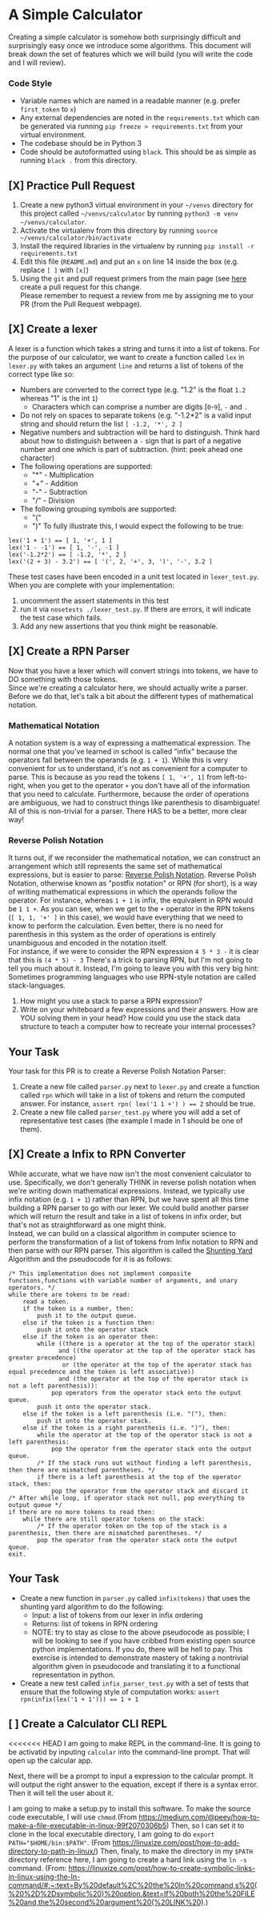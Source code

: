 # A Simple Calculator
Creating a simple calculator is somehow both surprisingly difficult and
surprisingly easy once we introduce some algorithms. This document will
break down the set of features which we will build (you will write the
code and I will review).
### Code Style
* Variable names which are named in a readable manner (e.g. prefer `first_token` to `x`)
* Any external dependencies are noted in the `requirements.txt` which can be generated via running `pip freeze > requirements.txt` from your virtual environment.
* The codebase should be in Python 3
* Code should be autoformatted using `black`.  This should be as simple as running `black .` from this directory.
## [X] Practice Pull Request
1. Create a new python3 virtual environment in your `~/venvs` directory for this project called `~/venvs/calculator` by running `python3 -m venv ~/venvs/calculator`.
2. Activate the virtualenv from this directory by running `source ~/venvs/calculator/bin/activate`
3. Install the required libraries in the virtualenv by running `pip install -r requirements.txt`
4. Edit this file (`README.md`) and put an `x` on line 14 inside the box (e.g. replace `[ ]` with `[x]`)
5. Using the `git` and pull request primers from the main page (see [here](https://github.com/cestella/software_engineering_curriculum#pull-request-primer) create a pull request for this change.  
Please remember to request a review from me by assigning me to your PR
(from the Pull Request webpage).
## [X] Create a lexer
A lexer is a function which takes a string and turns it into a list of
tokens.  For the purpose of our calculator, we want to create a
function called `lex` in `lexer.py` with takes an argument `line` and
returns a list of tokens of the correct type like so:
* Numbers are converted to the correct type (e.g. "1.2" is the float `1.2` whereas "1" is the int `1`)
  * Characters which can comprise a number are digits [`0`-`9`], `-` and `.`
* Do not rely on spaces to separate tokens (e.g. "-1.2*2" is a valid
  input string and should return the list `[ -1.2, '*', 2 ]`
* Negative numbers and subtraction will be hard to distinguish. Think hard about how to distinguish between a `-` sign that is part of a negative number and one which is part of subtraction. (hint: peek ahead one character)
* The following operations are supported:
  * "*" - Multiplication
  * "+" - Addition
  * "-" - Subtraction
  * "/" - Division
* The following grouping symbols are supported:
  * "("
  * ")"
To fully illustrate this, I would expect the following to be true:
```
lex('1 + 1') == [ 1, '+', 1 ]
lex('1 - -1') == [ 1, '-', -1 ]
lex('-1.2*2') == [ -1.2, '*', 2 ]
lex('(2 + 3) - 3.2') == [ '(', 2, '+', 3, ')', '-', 3.2 ]
```
These test cases have been encoded in a unit test located in
`lexer_test.py`. When you are complete with your implementation:
1. uncomment the assert statements in this test
2. run it via `nosetests ./lexer_test.py`.  If there are errors, it will indicate the test case which fails.
3. Add any new assertions that you think might be reasonable.

## [X] Create a RPN Parser
Now that you have a lexer which will convert strings into tokens, we have to DO something with those tokens.  
Since we're creating a calculator here, we should actually write a parser.  Before we do that, let's talk a bit
about the different types of mathematical notation.
### Mathematical Notation
A notation system is a way of expressing a mathematical expression.  The normal one that you've learned in school is called
"infix" because the operators fall between the operands (e.g. `1 + 1`).  While this is very convenient for us to understand,
it's not as convenient for a computer to parse.  This is because as you read the tokens `[ 1, '+', 1]` from left-to-right,
when you get to the operator `+` you don't have all of the information that you need to calculate.  Furthermore, because the
order of operations are ambiguous, we had to construct things like parenthesis to disambiguate!  All of this is non-trivial
for a parser.  There HAS to be a better, more clear way!
### Reverse Polish Notation
It turns out, if we reconsider the mathematical notation, we can construct an arrangement which still represents the same
set of mathematical expressions, but is easier to parse: [Reverse Polish Notation](https://en.wikipedia.org/wiki/Reverse_Polish_notation).
Reverse Polish Notation, otherwise known as "postfix notation" or RPN (for short), is a way of writing mathematical expressions in which the
operands follow the operator. For instance, whereas `1 + 1` is infix, the equivalent in RPN would be `1 1 +`.
As you can see, when we get to the `+` operator in the RPN tokens (`[ 1, 1, '+' ]` in this case), we would have everything
that we need to know to perform the calculation.  Even better, there is no need for parenthesis in this system as the order of operations is entirely unambiguous and encoded in the notation itself.  
For instance, if we were to consider the RPN expression `4 5 * 3 -` it is clear that this is `(4 * 5) - 3`
There's a trick to parsing RPN, but I'm not going to tell you much about it.  Instead, I'm going to leave you with this very big hint: Sometimes programming languages who use RPN-style notation are called stack-languages.  
1. How might you use a stack to parse a RPN expression?
2. Write on your whiteboard a few expressions and their answers.  How are YOU solving them in your head?  How could you use the stack data structure to teach a computer how to recreate your internal processes?
## Your Task
Your task for this PR is to create a Reverse Polish Notation Parser:
1. Create a new file called `parser.py` next to `lexer.py` and create a function called `rpn` which will take in a list of
tokens and return the computed answer.  For instance, `assert rpn( lex('1 1 +') ) == 2` should be true.
2. Create a new file called `parser_test.py` where you will add a set of representative test cases (the example I made in 1 should be one of them).

## [X] Create a Infix to RPN Converter
While accurate, what we have now isn't the most convenient calculator to use. Specifically, we don't generally THINK in reverse
polish notation when we're writing down mathematical expressions.  Instead, we typically use infix notation (e.g. `1 + 1`) rather than RPN, but we
have spent all this time building a RPN parser to go with our lexer.  We could build another parser which will return the result and take in a list of
tokens in infix order, but that's not as straightforward as one might think.  
Instead, we can build on a classical algorithm in computer science
to perform the transformation of a list of tokens from Infix notation to RPN and then parse with our RPN parser.
This algorithm is called the [Shunting Yard](https://en.wikipedia.org/wiki/Shunting-yard_algorithm) Algorithm and the pseudocode for it is as follows:
```
/* This implementation does not implement composite functions,functions with variable number of arguments, and unary operators. */
while there are tokens to be read:
    read a token.
    if the token is a number, then:
        push it to the output queue.
    else if the token is a function then:
        push it onto the operator stack 
    else if the token is an operator then:
        while ((there is a operator at the top of the operator stack)
              and ((the operator at the top of the operator stack has greater precedence)
               or (the operator at the top of the operator stack has equal precedence and the token is left associative))
              and (the operator at the top of the operator stack is not a left parenthesis)):
            pop operators from the operator stack onto the output queue.
        push it onto the operator stack.
    else if the token is a left parenthesis (i.e. "("), then:
        push it onto the operator stack.
    else if the token is a right parenthesis (i.e. ")"), then:
        while the operator at the top of the operator stack is not a left parenthesis:
            pop the operator from the operator stack onto the output queue.
        /* If the stack runs out without finding a left parenthesis, then there are mismatched parentheses. */
        if there is a left parenthesis at the top of the operator stack, then:
            pop the operator from the operator stack and discard it
/* After while loop, if operator stack not null, pop everything to output queue */
if there are no more tokens to read then:
    while there are still operator tokens on the stack:
        /* If the operator token on the top of the stack is a parenthesis, then there are mismatched parentheses. */
        pop the operator from the operator stack onto the output queue.
exit.
```
## Your Task
* Create a new function in `parser.py` called `infix(tokens)` that uses the shunting yard algorithm to do the following:
  * Input: a list of tokens from our lexer in infix ordering
  * Returns: list of tokens in RPN ordering
  * NOTE: try to stay as close to the above pseudocode as possible; I will be looking to see if you have cribbed from existing open source python implementations.  If you do, there will be hell to pay.  This exercise is intended to demonstrate mastery of taking a nontrivial algorithm given in pseudocode and translating it to a functional representation in python.
* Create a new test called `infix_parser_test.py` with a set of tests that ensure that the following style of computation works: `assert rpn(infix(lex('1 + 1'))) == 1 + 1`

## [ ] Create a Calculator CLI REPL
<<<<<<< HEAD
I am going to make REPL in the command-line. It is going to be activatid by inputing `calcular` into the command-line prompt. That will open up the calcular app.

Next, there will be a prompt to input a expression to the calcular prompt. It will output the right answer to the equation, except if there is a syntax error. Then it will tell the user about it.

I am going to make a setup.py to install this software. To make the source code executable, I will use `chmod`.(From https://medium.com/@peey/how-to-make-a-file-executable-in-linux-99f2070306b5) Then, so I can set it to clone in the local executable directory, I am going to do `export PATH="$HOME/bin:$PATH"`. (From https://linuxize.com/post/how-to-add-directory-to-path-in-linux/) Then, finaly, to make the directory in my `$PATH` directory reference here, I am going to create a hard link using the `ln -s` command. (From: https://linuxize.com/post/how-to-create-symbolic-links-in-linux-using-the-ln-command/#:~:text=By%20default%2C%20the%20ln%20command,s%20(%20%2D%2Dsymbolic%20)%20option.&text=If%20both%20the%20FILE%20and,the%20second%20argument%20(%20LINK%20).)
   
